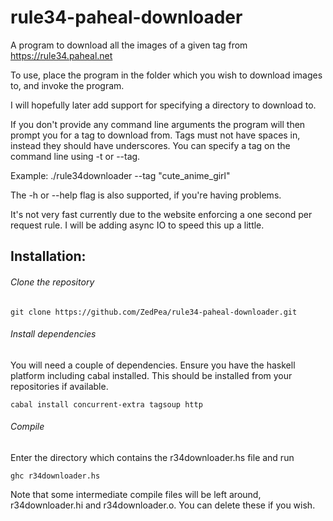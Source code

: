 # rule34-paheal-downloader
A program to download all the images of a given tag from https://rule34.paheal.net

To use, place the program in the folder which you wish to download images to, and invoke the program.

I will hopefully later add support for specifying a directory to download to.

If you don't provide any command line arguments the program will then prompt you for a tag to download from.
Tags must not have spaces in, instead they should have underscores. You can specify a tag on the command line using -t or --tag.

Example: ./rule34downloader --tag "cute_anime_girl"

The -h or --help flag is also supported, if you're having problems.

It's not very fast currently due to the website enforcing a one second per request rule. I will be adding async IO to speed this up a little.

## Installation:

###### Clone the repository
`git clone https://github.com/ZedPea/rule34-paheal-downloader.git`

###### Install dependencies
You will need a couple of dependencies. Ensure you have the haskell platform including cabal installed.
This should be installed from your repositories if available. 

`cabal install concurrent-extra tagsoup http`

###### Compile
Enter the directory which contains the r34downloader.hs file and run

`ghc r34downloader.hs`

Note that some intermediate compile files will be left around, r34downloader.hi and r34downloader.o. You can delete these if you wish.
